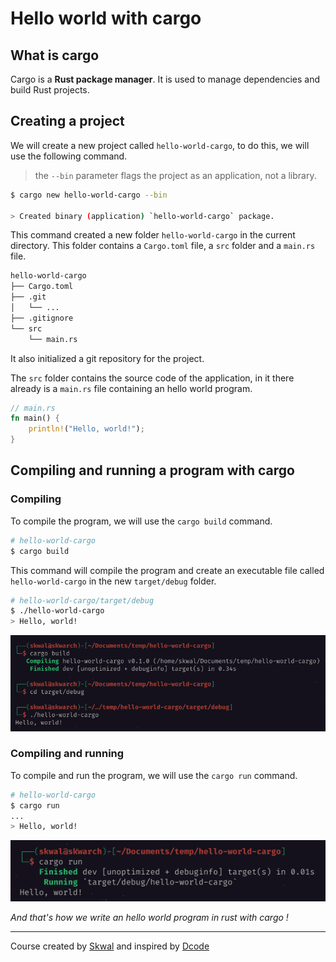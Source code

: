 # Hello world with cargo
## What is cargo
Cargo is a **Rust package manager**. It is used to manage dependencies and build Rust projects.
## Creating a project
We will create a new project called `hello-world-cargo`, to do this, we will use the following command.
> the `--bin` parameter flags the project as an application, not a library.
```bash
$ cargo new hello-world-cargo --bin

> Created binary (application) `hello-world-cargo` package.
```
This command created a new folder `hello-world-cargo` in the current directory.
This folder contains a `Cargo.toml` file, a `src` folder and a `main.rs` file.

```bash
hello-world-cargo
├── Cargo.toml
├── .git
│   └── ...
├── .gitignore
└── src
    └── main.rs
```

It also initialized a git repository for the project.

The `src` folder contains the source code of the application, in it there already is a `main.rs` file containing an hello world program.

```rust
// main.rs
fn main() {
    println!("Hello, world!");
}
```
## Compiling and running a program with cargo
### Compiling
To compile the program, we will use the `cargo build` command.
```bash
# hello-world-cargo
$ cargo build
```
This command will compile the program and create an executable file called `hello-world-cargo` in the new `target/debug` folder.

```bash
# hello-world-cargo/target/debug
$ ./hello-world-cargo
> Hello, world!
```
![](1.png)
### Compiling and running
To compile and run the program, we will use the `cargo run` command.
```bash
# hello-world-cargo
$ cargo run
...
> Hello, world!
```
![](2.png)

*And that's how we write an hello world program in rust with cargo !*


---

Course created by [Skwal](https://github.com/SkwalExe/) and inspired by [Dcode](https://www.youtube.com/watch?v=vOMJlQ5B-M0&list=PLVvjrrRCBy2JSHf9tGxGKJ-bYAN_uDCUL)